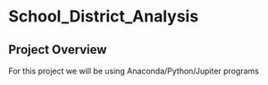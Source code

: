 # School_District_Analysis

## Project Overview

For this project we will be using Anaconda/Python/Jupiter programs
